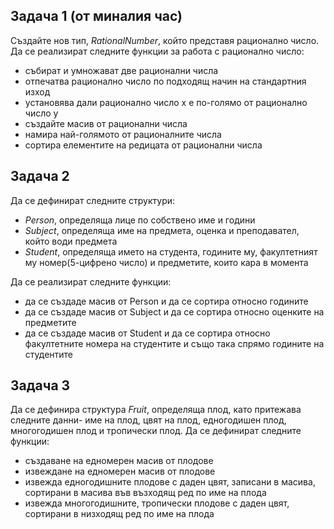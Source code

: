 ## Задача 1 (от миналия час)
Създайте нов тип, *RationalNumber*, който представя рационално число. Да се реализират следните функции за работа с рационално число: </br>
- събират и умножават две рационални числа </br>
- отпечатва рационално число по подходящ начин на стандартния изход </br>
- установява дали рационално число x е по-голямо от рационално число y </br>
- създайте масив от рационални числа </br>
- намира най-голямото от рационалните числа </br>
- сортира елементите на редицата от рационални числа </br>

## Задача 2
Да се дефинират следните структури: </br>
- *Person*, определяща лице по собствено име и години </br>
- *Subject*, определяща име на предмета, оценка и преподавател, който води предмета </br>
- *Student*, определяща името на студента, годините му, факултетният му номер(5-цифрено число) и предметите, които кара в момента </br>

Да се реализират следните функции: 
- да се създаде масив от Person и да се сортира относно годините </br>
- да се създаде масив от Subject и да се сортира относно оценките на предметите </br>
- да се създаде масив от Student и да се сортира относно факултетните номера на студентите и също така спрямо годините на студентите </br>

## Задача 3
Да се дефинира структура *Fruit*, определяща плод, като притежава следните данни- име на плод, цвят на плод, едногодишен плод, многогодишен плод и тропически плод.
Да се дефинират следните функции:
- създаване на едномерен масив от плодове </br>
- извеждане на едномерен масив от плодове </br>
- извежда едногодишните плодове с даден цвят, записани в масива, сортирани в масива във възходящ ред по име на плода </br>
- извежда многогодишните, тропически плодове с даден цвят, сортирани в низходящ ред по име на плода </br>
